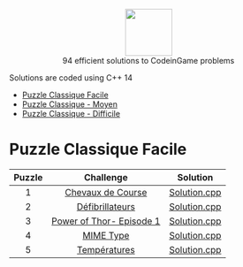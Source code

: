 <p align="center">
    <a href="https://www.codingame.com/profile/66f3dd918ff1150626c226eb4868a8503762582">
        <img height=85 src="http://valangels.com/wp-content/uploads/2017/02/codingame-logo.png">
    </a>
    <br>94 efficient solutions to CodeinGame problems
</p>


Solutions are coded using C++ 14

* [Puzzle Classique Facile](#Puzzle-Classique-Facile)
* [Puzzle Classique - Moyen](#Algorithms)
* [Puzzle Classique - Difficile](#c)

                          
# Puzzle Classique Facile

|Puzzle|Challenge|Solution|
|:---:|:--------------------------------------------------------------------------------------------------------------:|:------------------------------------------------------------------------------------------------------------------------------------------------------------------:|
|  1  | [Chevaux de Course](https://www.codingame.com/training/easy/horse-racing-duals)                      |             [Solution.cpp]()                       |
|  2  | [Défibrillateurs](https://www.codingame.com/training/easy/defibrillators)                       |               [Solution.cpp]()                           |
|  3  | [Power of Thor- Episode 1](https://www.codingame.com/training/easy/power-of-thor-episode-1)                       |                 [Solution.cpp]()                              |
|  4  | [MIME Type](https://www.codingame.com/training/easy/mime-type)  |    [Solution.cpp]()  |
|  5  | [Températures](https://www.codingame.com/training/easy/temperatures)           |            [Solution.cpp]()              |

